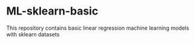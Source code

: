 # ML-sklearn-basic
This repository contains basic linear regression machine learning models with sklearn datasets
